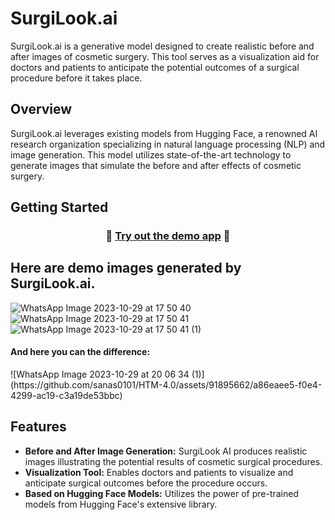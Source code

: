 # SurgiLook.ai

SurgiLook.ai is a generative model designed to create realistic before and after images of cosmetic surgery. This tool serves as a visualization aid for doctors and patients to anticipate the potential outcomes of a surgical procedure before it takes place.

## Overview

SurgiLook.ai leverages existing models from Hugging Face, a renowned AI research organization specializing in natural language processing (NLP) and image generation. This model utilizes state-of-the-art technology to generate images that simulate the before and after effects of cosmetic surgery.



## Getting Started
<h3 align="center">
  🏃 <a href="https://huggingface.co/spaces/abhi3940/test">Try out the demo app</a> 🏃
</h3>

## Here are demo images generated by SurgiLook.ai.
![WhatsApp Image 2023-10-29 at 17 50 40](https://github.com/sanas0101/HTM-4.0/assets/91895662/6b224a57-e361-419b-9915-6eb869907ef2)
![WhatsApp Image 2023-10-29 at 17 50 41](https://github.com/sanas0101/HTM-4.0/assets/91895662/cca1c7a2-8e9a-4e7d-9c1e-bf37078cfc2a)
![WhatsApp Image 2023-10-29 at 17 50 41 (1)](https://github.com/sanas0101/HTM-4.0/assets/91895662/9db620f5-b41b-491c-b5d2-6d6ec16bd58f)

<h4>And here you can the difference:</h4>

<div width="60px" height="100px">![WhatsApp Image 2023-10-29 at 20 06 34 (1)](https://github.com/sanas0101/HTM-4.0/assets/91895662/a86eaee5-f0e4-4299-ac19-c3a19de53bbc)</div>
 







## Features

- **Before and After Image Generation:** SurgiLook AI produces realistic images illustrating the potential results of cosmetic surgical procedures.
- **Visualization Tool:** Enables doctors and patients to visualize and anticipate surgical outcomes before the procedure occurs.
- **Based on Hugging Face Models:** Utilizes the power of pre-trained models from Hugging Face's extensive library.

